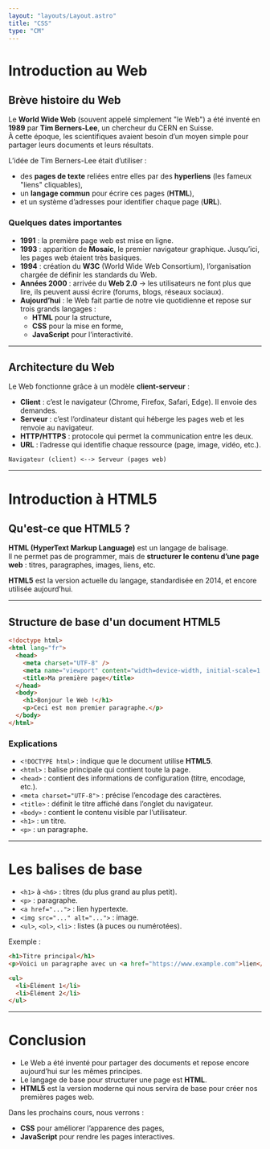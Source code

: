 ```yaml
---
layout: "layouts/Layout.astro"
title: "CSS"
type: "CM"
---
```


# Introduction au Web

## Brève histoire du Web

Le **World Wide Web** (souvent appelé simplement "le Web") a été inventé en **1989** par **Tim Berners-Lee**, un chercheur du CERN en Suisse.  
À cette époque, les scientifiques avaient besoin d’un moyen simple pour partager leurs documents et leurs résultats.  

L’idée de Tim Berners-Lee était d’utiliser :  
- des **pages de texte** reliées entre elles par des **hyperliens** (les fameux "liens" cliquables),  
- un **langage commun** pour écrire ces pages (**HTML**),  
- et un système d’adresses pour identifier chaque page (**URL**).  

### Quelques dates importantes

- **1991** : la première page web est mise en ligne.  
- **1993** : apparition de **Mosaic**, le premier navigateur graphique. Jusqu’ici, les pages web étaient très basiques.  
- **1994** : création du **W3C** (World Wide Web Consortium), l’organisation chargée de définir les standards du Web.  
- **Années 2000** : arrivée du **Web 2.0** → les utilisateurs ne font plus que lire, ils peuvent aussi écrire (forums, blogs, réseaux sociaux).  
- **Aujourd’hui** : le Web fait partie de notre vie quotidienne et repose sur trois grands langages :  
  - **HTML** pour la structure,  
  - **CSS** pour la mise en forme,  
  - **JavaScript** pour l’interactivité.  

---

## Architecture du Web

Le Web fonctionne grâce à un modèle **client-serveur** :  

- **Client** : c’est le navigateur (Chrome, Firefox, Safari, Edge). Il envoie des demandes.  
- **Serveur** : c’est l’ordinateur distant qui héberge les pages web et les renvoie au navigateur.  
- **HTTP/HTTPS** : protocole qui permet la communication entre les deux.  
- **URL** : l’adresse qui identifie chaque ressource (page, image, vidéo, etc.).  

```plaintext
Navigateur (client) <--> Serveur (pages web)
```

---

# Introduction à HTML5

## Qu'est-ce que HTML5 ?

**HTML (HyperText Markup Language)** est un langage de balisage.  
Il ne permet pas de programmer, mais de **structurer le contenu d’une page web** : titres, paragraphes, images, liens, etc.  

**HTML5** est la version actuelle du langage, standardisée en 2014, et encore utilisée aujourd’hui.

---

## Structure de base d'un document HTML5

```html
<!doctype html>
<html lang="fr">
  <head>
    <meta charset="UTF-8" />
    <meta name="viewport" content="width=device-width, initial-scale=1.0" />
    <title>Ma première page</title>
  </head>
  <body>
    <h1>Bonjour le Web !</h1>
    <p>Ceci est mon premier paragraphe.</p>
  </body>
</html>
```

### Explications

- `<!DOCTYPE html>` : indique que le document utilise **HTML5**.  
- `<html>` : balise principale qui contient toute la page.  
- `<head>` : contient des informations de configuration (titre, encodage, etc.).  
- `<meta charset="UTF-8">` : précise l’encodage des caractères.  
- `<title>` : définit le titre affiché dans l’onglet du navigateur.  
- `<body>` : contient le contenu visible par l’utilisateur.  
- `<h1>` : un titre.  
- `<p>` : un paragraphe.  

---

# Les balises de base

- `<h1>` à `<h6>` : titres (du plus grand au plus petit).  
- `<p>` : paragraphe.  
- `<a href="...">` : lien hypertexte.  
- `<img src="..." alt="...">` : image.  
- `<ul>`, `<ol>`, `<li>` : listes (à puces ou numérotées).  

Exemple :

```html
<h1>Titre principal</h1>
<p>Voici un paragraphe avec un <a href="https://www.example.com">lien</a>.</p>

<ul>
  <li>Élément 1</li>
  <li>Élément 2</li>
</ul>
```

---

# Conclusion

- Le Web a été inventé pour partager des documents et repose encore aujourd’hui sur les mêmes principes.  
- Le langage de base pour structurer une page est **HTML**.  
- **HTML5** est la version moderne qui nous servira de base pour créer nos premières pages web.  

Dans les prochains cours, nous verrons :  
- **CSS** pour améliorer l’apparence des pages,  
- **JavaScript** pour rendre les pages interactives.
